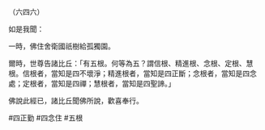 （六四六）

如是我聞：

一時，佛住舍衛國祇樹給孤獨園。

爾時，世尊告諸比丘：「有五根。何等為五？謂信根、精進根、念根、定根、慧根。信根者，當知是四不壞淨；精進根者，當知是四正斷；念根者，當知是四念處；定根者，當知是四禪；慧根者，當知是四聖諦。」

佛說此經已，諸比丘聞佛所說，歡喜奉行。



#四正勤
#四念住
#五根
